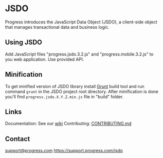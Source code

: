 JSDO
====

Progress introduces the JavaScript Data Object (JSDO), a client-side object that manages transactional data and business logic. 

Using JSDO
-----------

Add JavaScript files "progress.jsdo.3.2.js" and "progress.mobile.3.2.js" to you web application.
Use provided API.

Minification
------------

To get minified version of JSDO library install [Grunt](http://gruntjs.com/) build tool and run command `grunt` in the JSDO project root directory.
After minification is done you'll find `progress.jsdo.X.Y.Z.min.js` file in "build" folder.

Links
-----

Documentation: See our [wiki](https://github.com/skozyr/JSDO_test/wiki)
Contributing: [CONTRIBUTING.md](https://github.com/skozyr/JSDO_test/blob/master/CONTRIBUTING.md)

Contact
-------

support@progress.com
https://support.progress.com/jsdo

